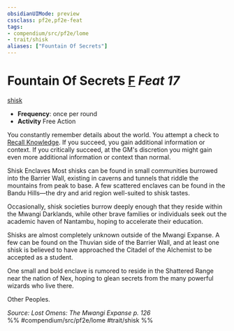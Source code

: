 ```yaml
---
obsidianUIMode: preview
cssclass: pf2e,pf2e-feat
tags:
- compendium/src/pf2e/lome
- trait/shisk
aliases: ["Fountain Of Secrets"]
---
```

# Fountain Of Secrets  [F](rules/core-rulebook/chapter-9-playing-the-game.md#Actions "Free Action") *Feat 17*  
[shisk](rules/traits/shisk-lome.md)  

- **Frequency**: once per round
- **Activity** Free Action

You constantly remember details about the world. You attempt a check to [Recall Knowledge](rules/actions/recall-knowledge.md). If you succeed, you gain additional information or context. If you critically succeed, at the GM's discretion you might gain even more additional information or context than normal.

Shisk Enclaves Most shisks can be found in small communities burrowed into the Barrier Wall, existing in caverns and tunnels that riddle the mountains from peak to base. A few scattered enclaves can be found in the Bandu Hills—the dry and arid region well-suited to shisk tastes.

Occasionally, shisk societies burrow deeply enough that they reside within the Mwangi Darklands, while other brave families or individuals seek out the academic haven of Nantambu, hoping to accelerate their education.

Shisks are almost completely unknown outside of the Mwangi Expanse. A few can be found on the Thuvian side of the Barrier Wall, and at least one shisk is believed to have approached the Citadel of the Alchemist to be accepted as a student.

One small and bold enclave is rumored to reside in the Shattered Range near the nation of Nex, hoping to glean secrets from the many powerful wizards who live there.

Other Peoples.

*Source: Lost Omens: The Mwangi Expanse p. 126*  
%% #compendium/src/pf2e/lome #trait/shisk %%
